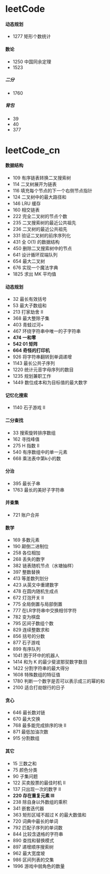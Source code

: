# leetCode

#### 动态规划

+ 1277 矩形个数统计

#### 数论

+ 1250 中国同余定理
+ 1523

##### 二分

+ 1760

##### 背包

+ 39
+ 40
+ 377

# leetCode_cn

#### 数据结构

+ 109 有序链表转换二叉搜索树
+ 114 二叉树展开为链表
+ 116 填充每个节点的下一个右侧节点指针
+ 124 二叉树中的最大路径和
+ 146 LRU 缓存
+ 160 相交链表
+ 222 完全二叉树的节点个数
+ 235 二叉搜索树的最近公共祖先
+ 236 二叉树的最近公共祖先
+ 331 验证二叉树的前序序列化
+ 431 全 O(1) 的数据结构
+ 450 删除二叉搜索树中的节点
+ 641 设计循环双端队列
+ 654 最大二叉树
+ 676 实现一个魔法字典
+ 1825 求出 MK 平均值

#### 动态规划

+ 32 最长有效括号
+ 53 最大子数组和
+ 213 打家劫舍 II
+ 368 最大整除子集
+ 403 青蛙过河+
+ 467 环绕字符串中唯一的子字符串
+ **474 一和零**
+ **542 01 矩阵**
+ **664 奇怪的打印机**
+ 926 将字符串翻转到单调递增
+ 1143 最长公共子序列
+ 1220 统计元音字母序列的数目
+ 1235 规划兼职工作
+ 1449 数位成本和为目标值的最大数字

#### 记忆化搜索
+ 1140 石子游戏 II

#### 二分查找

+ 33 搜索旋转排序数组
+ 162 寻找峰值
+ 275 H 指数 II
+ 540 有序数组中的单一元素
+ 668 乘法表中第k小的数

#### 分治

+ 395 最长子串
+ 1763 最长的美好子字符串

#### 并查集

+ 721 账户合并

#### 数学

+ 169 多数元素
+ 190 颠倒二进制位
+ 258 各位相加
+ 268 丢失的数字
+ 382 链表随机节点（水塘抽样）
+ 397 整数替换
+ 413 等差数列划分
+ 423 从英文中重建数字
+ 478 在圆内随机生成点
+ 672 灯泡开关 Ⅱ
+ 775 全局倒置与局部倒置
+ 777 在LR字符串中交换相邻字符
+ 782 变为棋盘
+ 795 区间子数组个数
+ 829 连续整数求和
+ 856 括号的分数
+ 877 石子游戏
+ 899 有序队列
+ 1041 困于环中的机器人
+ 1414 和为 K 的最少斐波那契数字数目
+ 1422 分割字符串的最大得分
+ 1608 特殊数组的特征值
+ 1780 判断一个数字是否可以表示成三的幂的和
+ 2100 适合打劫银行的日子

#### 贪心

+ 646 最长数对链
+ 670 最大交换
+ 768 最多能完成排序的块 II
+ 871 最低加油次数
+ 915 分割数组

#### 其它

+ 15 三数之和
+ 75 颜色分类
+ 90 子集问题
+ 122 买卖股票的最佳时机 II
+ 137 只出现一次的数字 II
+ **220 存在重复元素 III**
+ 238 除自身以外数组的乘积
+ 341 嵌套迭代器
+ 363 矩形区域不超过 K 的最大数值和
+ 720 词典中最长的单词
+ 792 匹配子序列的单词数
+ 844 比较含退格的字符串
+ 890 查找和替换模式
+ 897 递增顺序搜索树
+ 962 最大宽度坡
+ 986 区间列表的交集
+ 1996 游戏中弱角色的数量